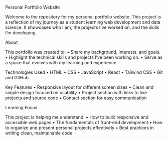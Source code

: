 Personal Portfolio Website

Welcome to the repository for my personal portfolio website. This project is a reflection of my journey as a student learning web development and data science. It showcases who I am, the projects I’ve worked on, and the skills I’m developing.


About

This portfolio was created to:
	•	Share my background, interests, and goals.
	•	Highlight the technical skills and projects I’ve been working on.
	•	Serve as a space that evolves with my learning and experience.

Technologies Used
	•	HTML
	•	CSS
	•	JavaScript
	•	React 
	•	Tailwind CSS 
	•	Git and GitHub

Key Features
	•	Responsive layout for different screen sizes
	•	Clean and simple design focused on usability
	•	Project section with links to live projects and source code
	•	Contact section for easy communication

Learning Focus

This project is helping me understand:
	•	How to build responsive and accessible web pages
	•	The fundamentals of front-end development
	•	How to organize and present personal projects effectively
	•	Best practices in writing clean, maintainable code
